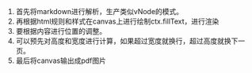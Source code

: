 1. 首先将markdown进行解析，生产类似vNode的模式。
2. 再根据html规则和样式在canvas上进行绘制ctx.fillText，进行渲染
3. 要根据内容进行位置的调整。
4. 可以预先对高度和宽度进行计算，如果超过宽度就换行，超过高度就换下一页。
5. 最后将canvas输出成pdf图片